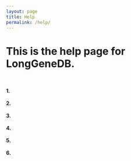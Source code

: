 ```yaml
---
layout: page
title: Help
permalink: /help/
--- 
```


# This is the help page for LongGeneDB.<br>
  <br>

  **1.**  <br>
  <br>
  **2.**  <br>
  <br>
  **3.**  <br>
  <br>
  **4.**  <br>
  <br>
  **5.**  <br>
  <br>
  **6.**  <br>
  <br>
  
  
